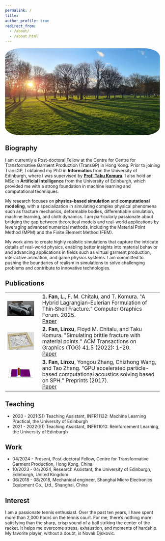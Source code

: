 ```yaml
---
permalink: /
title: 
author_profile: true
redirect_from:
  - /about/
  - /about.html
---
```


<img src="./assets/Meadows2.jpg" alt="Teaser" style="width:100%; border-radius:10%; display:block; margin:auto;">

## Biography

I am currently a Post-doctoral Fellow at the Centre for Centre for Transformative Garment Production (TransGP) in Hong Kong. Prior to joining TransGP, I obtained my PhD in **Informatics** from the University of Edinburgh, where I was supervised by [**Prof. Taku Komura**](https://www.cs.hku.hk/index.php/people/academic-staff/taku). I also hold an MSc in **Artificial Intelligence** from the University of Edinburgh, which provided me with a strong foundation in machine learning and computational techniques.

My research focuses on **physics-based simulation** and **computational modeling**, with a specialization in simulating complex physical phenomena such as fracture mechanics, deformable bodies, differentiable simulation, machine learning, and cloth dynamics. I am particularly passionate about bridging the gap between theoretical models and real-world applications by leveraging advanced numerical methods, including the Material Point Method (MPM) and the Finite Element Method (FEM).

My work aims to create highly realistic simulations that capture the intricate details of real-world physics, enabling better insights into material behavior and advancing applications in fields such as virtual garment production, interactive animation, and game physics systems. I am committed to pushing the boundaries of realism in simulations to solve challenging problems and contribute to innovative technologies.




## Publications


<table>
  <tr>
    <td style="width: 20%; text-align: center;">
      <img src="./assets/shell.png" alt="Paper 2 Thumbnail" style="width:100%;">
    </td>
    <td style="width: 80%; padding-left: 20px; font-size: 17px;">
      <strong>1. Fan, L.</strong>, F. M. Chitalu, and T. Komura. "A Hybrid Lagrangian–Eulerian Formulation of Thin‐Shell Fracture." Computer Graphics Forum. 2025.<br>
      <a href="https://onlinelibrary.wiley.com/doi/full/10.1111/cgf.15273">Paper</a>
    </td>
  </tr>
  <tr>
    <td style="width: 20%; text-align: center;">
      <img src="./assets/glass.png" alt="Paper 3 Thumbnail" style="width:100%;">
    </td>
    <td style="width: 80%; padding-left: 20px; font-size: 17px;">
      <strong>2. Fan, Linxu</strong>, Floyd M. Chitalu, and Taku Komura. "Simulating brittle fracture with material points." ACM Transactions on Graphics (TOG) 41.5 (2022): 1-20.<br>
      <a href="https://i.cs.hku.hk/~taku/3522573.pdf">Paper</a>
    </td>
  </tr>
    <tr>
    <td style="width: 20%; text-align: center;">
      <img src="./assets/SPH.png" alt="Paper 3 Thumbnail" style="width:100%;">
    </td>
    <td style="width: 80%; padding-left: 20px; font-size: 17px;">
      <strong>3. Fan, Linxu</strong>, Yongou Zhang, Chizhong Wang, and Tao Zhang. "GPU accelerated particle-based computational acoustics solving based on SPH." Preprints (2017).<br>
      <a href="https://staging.preprints.org/manuscript/201709.0153">Paper</a>
    </td>
  </tr>
</table>




## Teaching

- 2020 - 2021(S1)  Teaching Assistant, INFR11132: Machine Learning Practical, the University of Edinburgh    
- 2021 - 2022(S1)  Teaching Assistant, INFR11010: Reinforcement Learning, the University of Edinburgh


## Work

- 04/2024 - Present, Post-doctoral Fellow, Centre for Transformative Garment Production, Hong Kong, China
- 10/2023 - 04/2024, Research Assistant, the University of Edinburgh, Edinburgh, United Kingdom
- 06/2018 - 08/2018, Mechanical engineer, Shanghai Micro Electronics Equipment Co., Ltd., Shanghai, China

## Interest

I am a passionate tennis enthusiast. Over the past ten years, I have spent more than 2,000 hours on the tennis court. For me, there’s nothing more satisfying than the sharp, crisp sound of a ball striking the center of the racket. It helps me overcome stress, exhaustion, and moments of hardship. My favorite player, without a doubt, is Novak Djokovic.